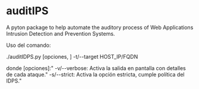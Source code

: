 # auditIPS
A pyton package to help automate the auditory process of Web Applications Intrusion Detection and Prevention Systems.

Uso del comando: 

./auditIDPS.py [opciones, ] -t/--target HOST_IP/FQDN

donde [opciones]:"
-v/--verbose: Activa la salida en pantalla con detalles de cada ataque."
-s/--strict: Activa la opción estricta, cumple política del IDPS."
